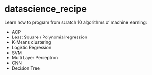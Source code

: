 # datascience_recipe
Learn how to program from scratch 10 algorithms of machine learning:
* ACP
* Least Square / Polynomial regression
* K-Means clustering
* Logistic Regression
* SVM
* Multi Layer Perceptron
* CNN
* Decision Tree
